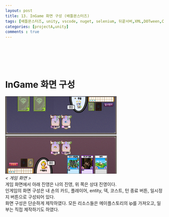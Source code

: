 ```yaml
---
layout: post
title: 13. InGame 화면 구성 (배틀몬스터즈)
tags: [배틀몬스터즈, unity, vscode, nuget, selenium, 뒤끝서버,XML,DOTween,Corutine]
categories: [projectA,unity]
comments : true
---
```

<br>
<br>
<br>
<br>

# InGame 화면 구성
<img src="/assets/img/battle/battle13_1.PNG" width="70%" height="70%"><br>*< 게임 화면 >*<br>
게임 화면에서 아래 진영은 나의 진영, 위 쪽은 상대 진영이다.<br>
인게임의 화면 구성은 내 손의 카드, 플레이어, entity, 덱, 코스트, 턴 종료 버튼, 일시정지 버튼으로 구성되어 있다. <br>
화면 구성은 단순하게 제작하였다. 모든 리소스들은 메이플스토리의 ip를 가져오고, 일부는 직접 제작하기도 하였다. <br>
